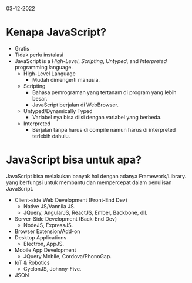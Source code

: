 03-12-2022
# Kenapa JavaScript?
- Gratis
- Tidak perlu instalasi
- JavaScript is a _High-Level_, _Scripting_, _Untyped_, and _Interpreted_ programming language.
  - High-Level Language
    + Mudah dimengerti manusia.
  - Scripting
    + Bahasa pemrograman yang tertanam di program yang lebih besar.
    + JavaScript berjalan di WebBrowser.
  - Untyped/Dynamically Typed
    - Variabel nya bisa diisi dengan variabel yang berbeda.
  - Interpreted
    - Berjalan tanpa harus di compile namun harus di interpreted terlebih dahulu.
# JavaScript bisa untuk apa?
JavaScript bisa melakukan banyak hal dengan adanya Framework/Library. yang berfungsi untuk membantu dan mempercepat dalam penulisan JavaScript.
- Client-side Web Development (Front-End Dev)
  - Native JS/Vannila JS.
  - JQuery, AngularJS, ReactJS, Ember, Backbone, dll.
- Server-Side Development (Back-End Dev)
  - NodeJS, ExpressJS.
- Browser Extension/Add-on
- Desktop Applications
  - Electron, AppJS.
- Mobile App Development
  - JQuery Mobile, Cordova/PhonoGap.
- IoT & Robotics
  - CyclonJS, Johnny-Five.
- JSON
